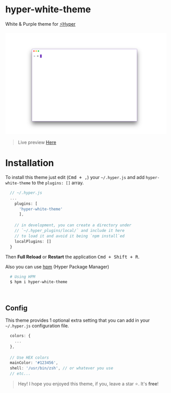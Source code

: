 # hyper-white-theme
White & Purple theme for [:zap:Hyper](https://hyper.is)

![screen][screenshot]
> Live preview [Here][web_preview]

# Installation
To install this theme just edit (<kbd>Cmd + ,</kbd>) your `~/.hyper.js` and add `hyper-white-theme` to the `plugins: []` array.

```javascript
  // ~/.hyper.js
  ...
    plugins: [
      'hyper-white-theme'
      ],

    // in development, you can create a directory under
    // `~/.hyper_plugins/local/` and include it here
    // to load it and avoid it being `npm install`ed
    localPlugins: []
  }
```
Then **Full Reload** or **Restart** the application <kbd>Cmd + Shift + R</kbd>.

Also you can use [hpm](https://github.com/zeit/hpm) (Hyper Package Manager)

```bash
  # Using HPM
  $ hpm i hyper-white-theme
```

<br>

## Config
This theme provides 1 optional extra setting that you can add in your `~/.hyper.js` configuration file.

```javascript
  colors: {
    ...
  },

  // Use HEX colors
  mainColor: '#123456',
  shell: '/usr/bin/zsh', // or whatever you use
  // etc...
```

> Hey! I hope you enjoyed this theme, if you, leave a star :star:. It's **free**!

[screenshot]: assets/screenshot.png
[web_preview]: https://rawnly.github.io/hyper-white-theme
